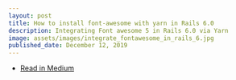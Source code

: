 ```yaml
---
layout: post
title: How to install font-awesome with yarn in Rails 6.0
description: Integrating Font awesome 5 in Rails 6.0 via Yarn
image: assets/images/integrate_fontawesome_in_rails_6.jpg
published_date: December 12, 2019
---
```


<ul class="actions small">
  <li><a href="https://medium.com/@kelishrestha97/how-to-install-font-awesome-with-yarn-in-rails-6-0-c2506543c13d?" class="button special fit icon fa-book">Read in Medium</a></li>
</ul>
